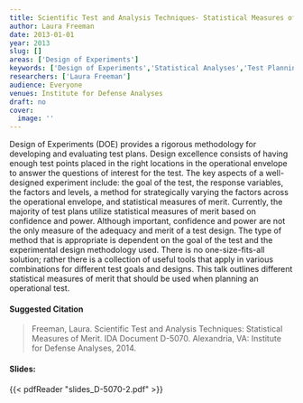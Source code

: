 ```yaml
---
title: Scientific Test and Analysis Techniques- Statistical Measures of Merit
author: Laura Freeman
date: 2013-01-01
year: 2013
slug: []
areas: ['Design of Experiments']
keywords: ['Design of Experiments','Statistical Analyses','Test Planning','Statistical Measures of Merit']
researchers: ['Laura Freeman']
audience: Everyone
venues: Institute for Defense Analyses
draft: no
cover:
  image: ''
---
```




Design of Experiments (DOE) provides a rigorous methodology for developing and evaluating test plans. Design excellence consists of having enough test points placed in the right locations in the operational envelope to answer the questions of interest for the test. The key aspects of a well-designed experiment include: the goal of the test, the response variables, the factors and levels, a method for strategically varying the factors across the operational envelope, and statistical measures of merit. Currently, the majority of test plans utilize statistical measures of merit based on confidence and power. Although important, confidence and power are not the only measure of the adequacy and merit of a test design. The type of method that is appropriate is dependent on the goal of the test and the experimental design methodology used. There is no one-size-fits-all solution; rather there is a collection of useful tools that apply in various combinations for different test goals and designs. This talk outlines different statistical measures of merit that should be used when planning an operational test.

#### Suggested Citation
> Freeman, Laura. Scientific Test and Analysis Techniques: Statistical Measures of Merit. IDA Document D-5070. Alexandria, VA: Institute for Defense Analyses, 2014.

#### Slides: 
{{< pdfReader "slides_D-5070-2.pdf" >}}




